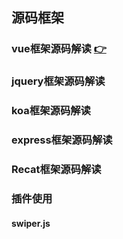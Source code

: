 ## 源码框架
### vue框架源码解读 [👉](/vue/)
### jquery框架源码解读
### koa框架源码解读
### express框架源码解读
### Recat框架源码解读
### 插件使用
#### swiper.js
#### 